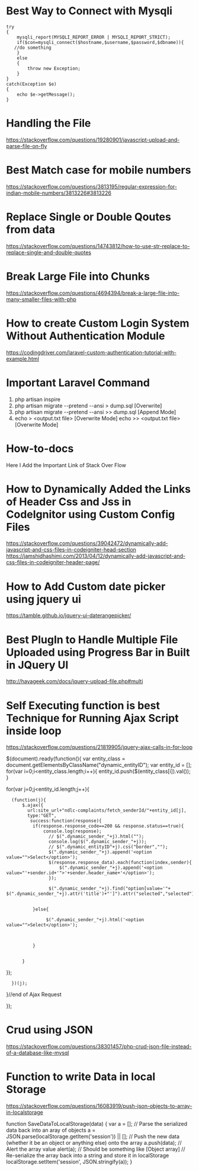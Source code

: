 # Best Way to Connect with Mysqli
```
try
{	
	mysqli_report(MYSQLI_REPORT_ERROR | MYSQLI_REPORT_STRICT);
    if($con=mysqli_connect($hostname,$username,$password,$dbname)){
   //do something
    }
    else
    {
        throw new Exception;
    }
}
catch(Exception $e)
{
    echo $e->getMessage();
}

```

# Handling the File 
https://stackoverflow.com/questions/19280901/javascript-upload-and-parse-file-on-fly

# Best Match case for mobile numbers
https://stackoverflow.com/questions/3813195/regular-expression-for-indian-mobile-numbers/3813226#3813226

# Replace Single or Double Qoutes from data

https://stackoverflow.com/questions/14743812/how-to-use-str-replace-to-replace-single-and-double-quotes

# Break Large File into Chunks
https://stackoverflow.com/questions/4694394/break-a-large-file-into-many-smaller-files-with-php

# How to create Custom Login System Without Authentication Module
https://codingdriver.com/laravel-custom-authentication-tutorial-with-example.html

# Important Laravel Command 
1. php artisan inspire
2. php artisan migrate --pretend --ansi > dump.sql [Overwrite]
3. php artisan migrate --pretend --ansi >> dump.sql [Append Mode]
4. echo <output-string> > <output.txt file> [Overwrite Mode]
   echo <output-string> >> <output.txt file> [Overwrite Mode]

# How-to-docs
Here I Add the Important Link of Stack Over Flow

# How to Dynamically Added the Links of Header Css and Jss in CodeIgnitor using Custom Config Files
https://stackoverflow.com/questions/39042472/dynamically-add-javascript-and-css-files-in-codeigniter-head-section
https://jamshidhashimi.com/2013/04/12/dynamically-add-javascript-and-css-files-in-codeigniter-header-page/

# How to Add Custom date picker using jquery ui
https://tamble.github.io/jquery-ui-daterangepicker/

# Best PlugIn to Handle Multiple File Uploaded using Progress Bar in Built in JQuery UI
http://hayageek.com/docs/jquery-upload-file.php#multi

# Self Executing function is best Technique for Running Ajax Script inside loop
https://stackoverflow.com/questions/21819905/jquery-ajax-calls-in-for-loop

$(document).ready(function(){
   var entity_class =  document.getElementsByClassName("dynamic_entityID");
   var entity_id = [];
   for(var i=0;i<entity_class.length;i++){
        entity_id.push($(entity_class[i]).val());
   }
   
   for(var j=0;j<entity_id.length;j++){
       
      (function(j){
          $.ajax({
            url:site_url+"ndlc-complaints/fetch_senderId/"+entity_id[j],
            type:"GET",
             success:function(response){
              if(response.response_code==200 && response.status==true){
                  console.log(response);
                    // $(".dynamic_sender_"+j).html("");
                    console.log($(".dynamic_sender_"+j));
                    // $(".dynamic_entityID"+j).css("border","");
                    $(".dynamic_sender_"+j).append('<option value="">Select</option>');
                    $(response.response_data).each(function(index,sender){
                        $(".dynamic_sender_"+j).append('<option value="'+sender.id+'">'+sender.header_name+'</option>');
                    });
                    
                    $(".dynamic_sender_"+j).find("option[value='"+ $(".dynamic_sender_"+j).attr('title')+"']").attr("selected","selected");
                
                    
              }else{
                  
                   $(".dynamic_sender_"+j).html('<option value="">Select</option>');
                   
                
                   
              }
              
           
          }
           
   });
          
      })(j);
      
       
       
       
   }//end of Ajax Request 
   
   
});

# Crud using JSON
https://stackoverflow.com/questions/38301457/php-crud-json-file-instead-of-a-database-like-mysql

# Function to write Data in local Storage

https://stackoverflow.com/questions/16083919/push-json-objects-to-array-in-localstorage

function SaveDataToLocalStorage(data)
{
    var a = [];
    // Parse the serialized data back into an aray of objects
    a = JSON.parse(localStorage.getItem('session')) || [];
    // Push the new data (whether it be an object or anything else) onto the array
    a.push(data);
    // Alert the array value
    alert(a);  // Should be something like [Object array]
    // Re-serialize the array back into a string and store it in localStorage
    localStorage.setItem('session', JSON.stringify(a));
}

